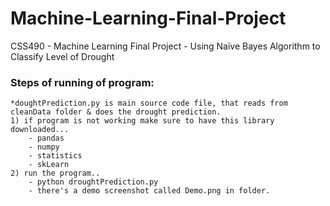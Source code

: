 # Machine-Learning-Final-Project
CSS490 - Machine Learning Final Project - Using Naïve Bayes Algorithm to Classify Level of Drought

### Steps of running of program:
    *doughtPrediction.py is main source code file, that reads from cleanData folder & does the drought prediction.
    1) if program is not working make sure to have this library downloaded...
        - pandas 
        - numpy
        - statistics
        - skLearn
    2) run the program..
        - python droughtPrediction.py
        - there's a demo screenshot called Demo.png in folder.

